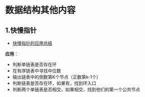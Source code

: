 # 数据结构其他内容

## 1.快慢指针

- [快慢指针的应用总结](https://blog.csdn.net/qq_21815981/article/details/79833976)

**应用**：

- 判断单链表是否存在环
- 在有序链表中寻找中位数
- 输出链表中的倒数第K个节点（正数第k-1个）
- 判断链表是否存在环，如果有，找到环入口
- 判断两个单链表是否相交，如果相交，找到他们的第一个公共节点
